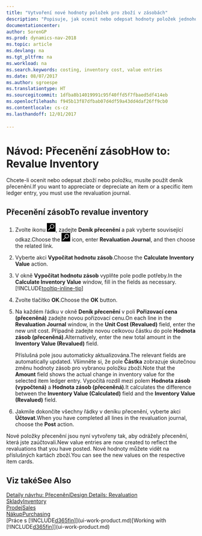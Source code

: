 ```yaml
---
title: "Vytvoření nové hodnoty položek pro zboží v zásobách"
description: "Popisuje, jak ocenit nebo odepsat hodnoty položek jednoho nebo více zboží v zásobách zaúčtováním jejich aktuální vypočtené hodnoty."
documentationcenter: 
author: SorenGP
ms.prod: dynamics-nav-2018
ms.topic: article
ms.devlang: na
ms.tgt_pltfrm: na
ms.workload: na
ms.search.keywords: costing, inventory cost, value entries
ms.date: 08/07/2017
ms.author: sgroespe
ms.translationtype: HT
ms.sourcegitcommit: 1dfba8b14019991c95f40ffd5f7fbaed5df414eb
ms.openlocfilehash: f945b13f87dfbab07d4df59a43dd4daf26ff9cb0
ms.contentlocale: cs-cz
ms.lasthandoff: 12/01/2017

---
```

# <a name="how-to-revalue-inventory"></a><span data-ttu-id="673a8-103">Návod: Přecenění zásob</span><span class="sxs-lookup"><span data-stu-id="673a8-103">How to: Revalue Inventory</span></span>
<span data-ttu-id="673a8-104">Chcete-li ocenit nebo odepsat zboží nebo položku, musíte použít deník přecenění.</span><span class="sxs-lookup"><span data-stu-id="673a8-104">If you want to appreciate or depreciate an item or a specific item ledger entry, you must use the revaluation journal.</span></span>

## <a name="to-revalue-inventory"></a><span data-ttu-id="673a8-105">Přecenění zásob</span><span class="sxs-lookup"><span data-stu-id="673a8-105">To revalue inventory</span></span>
1. <span data-ttu-id="673a8-106">Zvolte ikonu ![Vyhledat stránku nebo sestavu](media/ui-search/search_small.png "Ikona Vyhledat stránku nebo sestavu"), zadejte **Deník přecenění** a pak vyberte související odkaz.</span><span class="sxs-lookup"><span data-stu-id="673a8-106">Choose the ![Search for Page or Report](media/ui-search/search_small.png "Search for Page or Report icon") icon, enter **Revaluation Journal**, and then choose the related link.</span></span>
2. <span data-ttu-id="673a8-107">Vyberte akci **Vypočítat hodnotu zásob**.</span><span class="sxs-lookup"><span data-stu-id="673a8-107">Choose the **Calculate Inventory Value** action.</span></span>
3. <span data-ttu-id="673a8-108">V okně **Vypočítat hodnotu zásob** vyplňte pole podle potřeby.</span><span class="sxs-lookup"><span data-stu-id="673a8-108">In the **Calculate Inventory Value** window, fill in the fields as necessary.</span></span> [!INCLUDE[tooltip-inline-tip](includes/tooltip-inline-tip_md.md)]
4. <span data-ttu-id="673a8-109">Zvolte tlačítko **OK**.</span><span class="sxs-lookup"><span data-stu-id="673a8-109">Choose the **OK** button.</span></span>
5. <span data-ttu-id="673a8-110">Na každém řádku v okně **Deník přecenění** v poli **Pořizovací cena (přeceněná)** zadejte novou pořizovací cenu.</span><span class="sxs-lookup"><span data-stu-id="673a8-110">On each line in the **Revaluation Journal** window, in the **Unit Cost (Revalued)** field, enter the new unit cost.</span></span> <span data-ttu-id="673a8-111">Případně zadejte novou celkovou částku do pole **Hodnota zásob (přeceněná)**.</span><span class="sxs-lookup"><span data-stu-id="673a8-111">Alternatively, enter the new total amount in the **Inventory Value (Revalued)** field.</span></span>

    <span data-ttu-id="673a8-112">Příslušná pole jsou automaticky aktualizována.</span><span class="sxs-lookup"><span data-stu-id="673a8-112">The relevant fields are automatically updated.</span></span> <span data-ttu-id="673a8-113">Všimněte si, že pole **Částka** zobrazuje skutečnou změnu hodnoty zásob pro vybranou položku zboží.</span><span class="sxs-lookup"><span data-stu-id="673a8-113">Note that the **Amount** field shows the actual change in inventory value for the selected item ledger entry.</span></span> <span data-ttu-id="673a8-114">Vypočítá rozdíl mezi polem **Hodnota zásob (vypočtená)** a **Hodnota zásob (přeceněná)**.</span><span class="sxs-lookup"><span data-stu-id="673a8-114">It calculates the difference between the **Inventory Value (Calculated)** field and the **Inventory Value (Revalued)** field.</span></span>
6. <span data-ttu-id="673a8-115">Jakmile dokončíte všechny řádky v deníku přecenění, vyberte akci **Účtovat**.</span><span class="sxs-lookup"><span data-stu-id="673a8-115">When you have completed all lines in the revaluation journal, choose the **Post** action.</span></span>

<span data-ttu-id="673a8-116">Nové položky přecenění jsou nyní vytvořeny tak, aby odrážely přecenění, která jste zaúčtovali.</span><span class="sxs-lookup"><span data-stu-id="673a8-116">New value entries are now created to reflect the revaluations that you have posted.</span></span> <span data-ttu-id="673a8-117">Nové hodnoty můžete vidět na příslušných kartách zboží.</span><span class="sxs-lookup"><span data-stu-id="673a8-117">You can see the new values on the respective item cards.</span></span>

## <a name="see-also"></a><span data-ttu-id="673a8-118">Viz také</span><span class="sxs-lookup"><span data-stu-id="673a8-118">See Also</span></span>
[<span data-ttu-id="673a8-119">Detaily návrhu: Přecenění</span><span class="sxs-lookup"><span data-stu-id="673a8-119">Design Details: Revaluation</span></span>](design-details-revaluation.md)  
[<span data-ttu-id="673a8-120">Sklady</span><span class="sxs-lookup"><span data-stu-id="673a8-120">Inventory</span></span>](inventory-manage-inventory.md)  
[<span data-ttu-id="673a8-121">Prodej</span><span class="sxs-lookup"><span data-stu-id="673a8-121">Sales</span></span>](sales-manage-sales.md)  
[<span data-ttu-id="673a8-122">Nákup</span><span class="sxs-lookup"><span data-stu-id="673a8-122">Purchasing</span></span>](purchasing-manage-purchasing.md)  
<span data-ttu-id="673a8-123">[Práce s [!INCLUDE[d365fin](includes/d365fin_md.md)]](ui-work-product.md)</span><span class="sxs-lookup"><span data-stu-id="673a8-123">[Working with [!INCLUDE[d365fin](includes/d365fin_md.md)]](ui-work-product.md)</span></span>

